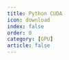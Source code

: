 ```yaml
---
title: Python CUDA
icon: download
index: false
order: 0
category: [GPU]
article: false
---
```


<Catalog />